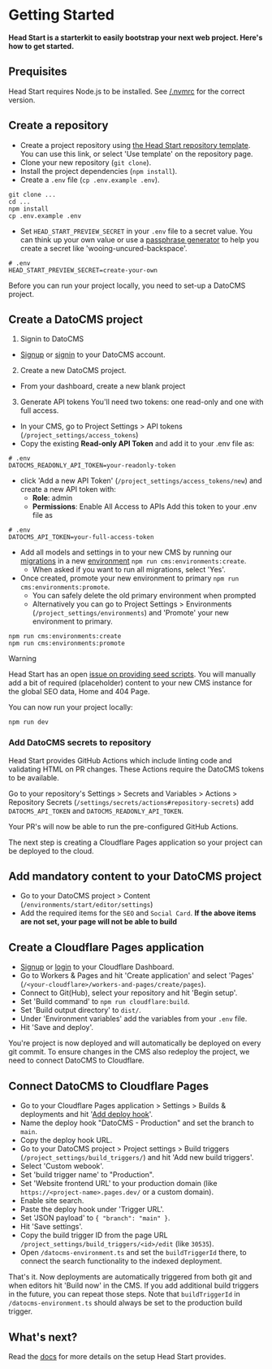 # Getting Started

**Head Start is a starterkit to easily bootstrap your next web project. Here's how to get started.**

## Prequisites

Head Start requires Node.js to be installed. See [/.nvmrc](../.nvmrc) for the correct version.

## Create a repository

- Create a project repository using [the Head Start repository template](https://github.com/new?owner=voorhoede&template_name=head-start&template_owner=voorhoede). You can use this link, or select 'Use template' on the repository page.
- Clone your new repository (`git clone`).
- Install the project dependencies (`npm install`).
- Create a `.env` file (`cp .env.example .env`).

```shell
git clone ...
cd ...
npm install
cp .env.example .env
```

- Set `HEAD_START_PREVIEW_SECRET` in your `.env` file to a secret value. You can think up your own value or use a [passphrase generator](https://bitwarden.com/password-generator/) to help you create a secret like 'wooing-uncured-backspace'.

```shell
# .env
HEAD_START_PREVIEW_SECRET=create-your-own
```

Before you can run your project locally, you need to set-up a DatoCMS project.

## Create a DatoCMS project
1. Signin to DatoCMS 
- [Signup](https://dashboard.datocms.com/signup) or [signin](https://dashboard.datocms.com/) to your DatoCMS account.

2. Create a new DatoCMS project.
- From your dashboard, create a new blank project

3. Generate API tokens
You'll need two tokens: one read-only and one with full access.
- In your CMS, go to Project Settings > API tokens (`/project_settings/access_tokens`) 
- Copy the existing **Read-only API Token** and add it to your .env file as:
```shell
# .env
DATOCMS_READONLY_API_TOKEN=your-readonly-token
```
- click 'Add a new API Token' (`/project_settings/access_tokens/new`) and create a new API token with:
  - **Role**: admin
  - **Permissions**: Enable All Access to APIs
  Add this token to your .env file as
```shell
# .env
DATOCMS_API_TOKEN=your-full-access-token
```

- Add all models and settings in to your new CMS by running our [migrations](../config/datocms/migrations/) in a new [environment](https://www.datocms.com/docs/scripting-migrations/introduction) `npm run cms:environments:create`.
  - When asked if you want to run all migrations, select 'Yes'.
- Once created, promote your new environment to primary `npm run cms:environments:promote`. 
  - You can safely delete the old primary environment when prompted
  - Alternatively you can go to Project Settings > Environments (`/project_settings/environments`) and 'Promote' your new environment to primary.

```shell
npm run cms:environments:create
npm run cms:environments:promote
```

> [!WARNING]
> Head Start has an open [issue on providing seed scripts](https://github.com/voorhoede/head-start/issues/27). You will manually add a bit of required (placeholder) content to your new CMS instance for the global SEO data, Home and 404 Page.

You can now run your project locally:

```shell
npm run dev
```

### Add DatoCMS secrets to repository

Head Start provides GitHub Actions which include linting code and validating HTML on PR changes. These Actions require the DatoCMS tokens to be available.

Go to your repository's Settings > Secrets and Variables > Actions > Repository Secrets (`/settings/secrets/actions#repository-secrets`) add `DATOCMS_API_TOKEN` and `DATOCMS_READONLY_API_TOKEN`.

Your PR's will now be able to run the pre-configured GitHub Actions.

The next step is creating a Cloudflare Pages application so your project can be deployed to the cloud.

## Add mandatory content to your DatoCMS project

- Go to your DatoCMS project > Content (`/environments/start/editor/settings`)
- Add the required items for the `SEO` and `Social Card`.
**If the above items are not set, your page will not be able to build**

## Create a Cloudflare Pages application

- [Signup](https://dash.cloudflare.com/sign-up) or [login](https://dash.cloudflare.com/login) to your Cloudflare Dashboard.
- Go to Workers & Pages and hit 'Create application' and select 'Pages' (`/<your-cloudflare>/workers-and-pages/create/pages`).
- Connect to Git(Hub), select your repository and hit 'Begin setup'.
- Set 'Build command' to `npm run cloudflare:build`.
- Set 'Build output directory' to `dist/`.
- Under 'Environment variables' add the variables from your `.env` file.
- Hit 'Save and deploy'.

You're project is now deployed and will automatically be deployed on every git commit. To ensure changes in the CMS also redeploy the project, we need to connect DatoCMS to Cloudflare.

## Connect DatoCMS to Cloudflare Pages

- Go to your Cloudflare Pages application > Settings > Builds & deployments and hit '[Add deploy hook](https://developers.cloudflare.com/pages/configuration/deploy-hooks/)'.
- Name the deploy hook "DatoCMS - Production" and set the branch to `main`.
- Copy the deploy hook URL.
- Go to your DatoCMS project > Project settings > Build triggers (`/project_settings/build_triggers/`) and hit 'Add new build triggers'.
- Select 'Custom webook'.
- Set 'build trigger name' to "Production".
- Set 'Website frontend URL' to your production domain (like `https://<project-name>.pages.dev/` or a custom domain).
- Enable site search.
- Paste the deploy hook under 'Trigger URL'.
- Set 'JSON payload' to `{ "branch": "main" }`.
- Hit 'Save settings'.
- Copy the build trigger ID from the page URL `/project_settings/build_triggers/<id>/edit` (like `30535`).
- Open `/datocms-environment.ts` and set the `buildTriggerId` there, to connect the search functionality to the indexed deployment.

That's it. Now deployments are automatically triggered from both git and when editors hit 'Build now' in the CMS. If you add additional build triggers in the future, you can repeat those steps. Note that `buildTriggerId` in `/datocms-environment.ts` should always be set to the production build trigger.

## What's next?

Read the [docs](../README.md#documentation) for more details on the setup Head Start provides.
